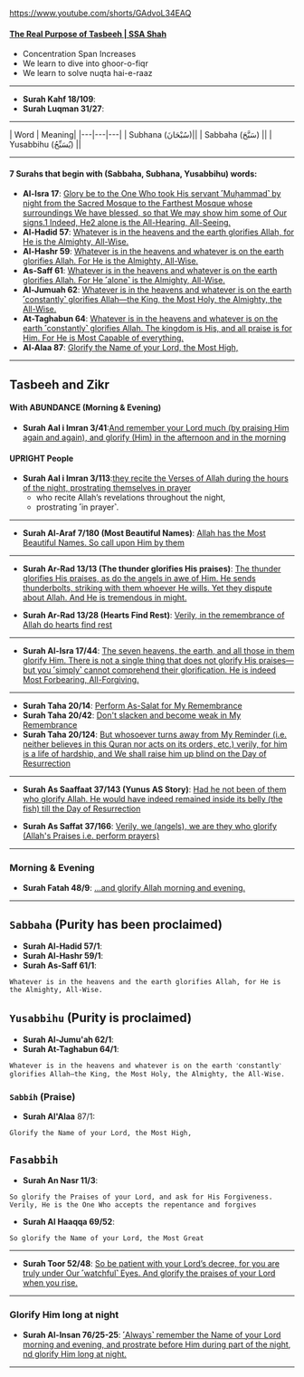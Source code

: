 https://www.youtube.com/shorts/GAdvoL34EAQ

#### [The Real Purpose of Tasbeeh | SSA Shah](https://www.youtube.com/watch?v=yo1Idn7TXNQ)
* Concentration Span Increases
* We learn to dive into ghoor-o-fiqr
* We learn to solve nuqta hai-e-raaz

***

* __Surah Kahf 18/109__: [](https://quran.com/18/109)
* __Surah Luqman 31/27__: [](https://quran.com/31/27)

***

| Word | Meaning| 
|---|---|---|
| Subhana (سُبْحَانَ)||
| Sabbaha (سَبَّحَ) ||
| Yusabbihu (يُسَبِّحُ) ||

***

#### 7 Surahs that begin with (Sabbaha, Subhana, Yusabbihu) words:
* __Al-Isra 17__: [Glory be to the One Who took His servant ˹Muḥammad˺ by night from the Sacred Mosque to the Farthest Mosque whose surroundings We have blessed, so that We may show him some of Our signs.1 Indeed, He2 alone is the All-Hearing, All-Seeing.](https://quranwbw.com/17/1)
* __Al-Hadid 57__: [Whatever is in the heavens and the earth glorifies Allah, for He is the Almighty, All-Wise.](https://quranwbw.com/57/1) 
* __Al-Hashr 59__: [Whatever is in the heavens and whatever is on the earth glorifies Allah. For He is the Almighty, All-Wise.](https://quranwbw.com/59/1)  
* __As-Saff 61__: [Whatever is in the heavens and whatever is on the earth glorifies Allah. For He ˹alone˺ is the Almighty, All-Wise.](https://quranwbw.com/61/1) 
* __Al-Jumuah 62__: [Whatever is in the heavens and whatever is on the earth ˹constantly˺ glorifies Allah—the King, the Most Holy, the Almighty, the All-Wise.](https://quranwbw.com/62/1)
* __At-Taghabun 64__: [Whatever is in the heavens and whatever is on the earth ˹constantly˺ glorifies Allah. The kingdom is His, and all praise is for Him. For He is Most Capable of everything.](https://quranwbw.com/64/1)
* __Al-Alaa 87__: [Glorify the Name of your Lord, the Most High,](https://quranwbw.com/87/1)

***

## Tasbeeh and Zikr

#### With ABUNDANCE (Morning & Evening)
* __Surah Aal i Imran 3/41__:[And remember your Lord much (by praising Him again and again), and glorify (Him) in the afternoon and in the morning](https://quranwbw.com/3#41)

#### UPRIGHT People
* __Surah Aal i Imran 3/113__:[they recite the Verses of Allah during the hours of the night, prostrating themselves in prayer](https://quranwbw.com/3#113)
  * who recite Allah’s revelations throughout the night,
  * prostrating ˹in prayer˺.

*** 

* __Surah Al-Araf 7/180 (Most Beautiful Names)__: [Allah has the Most Beautiful Names. So call upon Him by them](https://quranwbw.com/7#180)

***

* __Surah Ar-Rad 13/13 (The thunder glorifies His praises)__: [The thunder glorifies His praises, as do the angels in awe of Him. He sends thunderbolts, striking with them whoever He wills. Yet they dispute about Allah. And He is tremendous in might.](https://quranwbw.com/13#13)
  
* __Surah Ar-Rad 13/28 (Hearts Find Rest)__: [Verily, in the remembrance of Allah do hearts find rest](https://quranwbw.com/13#28)

***

* __Surah Al-Isra 17/44__: [The seven heavens, the earth, and all those in them glorify Him. There is not a single thing that does not glorify His praises—but you ˹simply˺ cannot comprehend their glorification. He is indeed Most Forbearing, All-Forgiving.](https://quran.com/17/41-50)
  
***

* __Surah Taha 20/14__: [Perform As-Salat for My Remembrance](https://quranwbw.com/20#14)
* __Surah Taha 20/42__: [Don't slacken and become weak in My Remembrance](https://quranwbw.com/20#42)
* __Surah Taha 20/124__: [But whosoever turns away from My Reminder (i.e. neither believes in this Quran nor acts on its orders, etc.) verily, for him is a life of hardship, and We shall raise him up blind on the Day of Resurrection](https://quranwbw.com/20#124)

***

* __Surah As Saaffaat 37/143 (Yunus AS Story)__: [Had he not been of them who glorify Allah. He would have indeed remained inside its belly (the fish) till the Day of Resurrection](https://quranwbw.com/37#143-144)

* __Surah As Saffat 37/166__: [Verily, we (angels), we are they who glorify (Allah's Praises i.e. perform prayers)](https://quranwbw.com/37#166)

***

### Morning & Evening
* __Surah Fatah 48/9__: [...and glorify Allah morning and evening.](https://quran.com/48/9)

***

## `Sabbaha` (Purity has been proclaimed) 
* __Surah Al-Hadid 57/1__:
* __Surah Al-Hashr 59/1__:
* __Surah As-Saff 61/1__:
```
Whatever is in the heavens and the earth glorifies Allah, for He is the Almighty, All-Wise.
```

## `Yusabbihu` (Purity is proclaimed)
* __Surah Al-Jumu'ah 62/1__:
* __Surah At-Taghabun 64/1__:
```
Whatever is in the heavens and whatever is on the earth ˹constantly˺ glorifies Allah—the King, the Most Holy, the Almighty, the All-Wise.
```

### `Sabbih` (Praise)
* __Surah Al'Alaa__ 87/1:
```
Glorify the Name of your Lord, the Most High, 
```

## `Fasabbih`
* __Surah An Nasr 11/3__: 
```
So glorify the Praises of your Lord, and ask for His Forgiveness. Verily, He is the One Who accepts the repentance and forgives
```
* __Surah Al Haaqqa 69/52__: 
```
So glorify the Name of your Lord, the Most Great
```

***

* __Surah Toor 52/48__: [So be patient with your Lord’s decree, for you are truly under Our ˹watchful˺ Eyes. And glorify the praises of your Lord when you rise.](https://quran.com/52/48)

***

### Glorify Him long at night
* __Surah Al-Insan 76/25-25__: [˹Always˺ remember the Name of your Lord morning and evening, and prostrate before Him during part of the night, nd glorify Him long at night.](https://quran.com/76/25-26)

*** 
